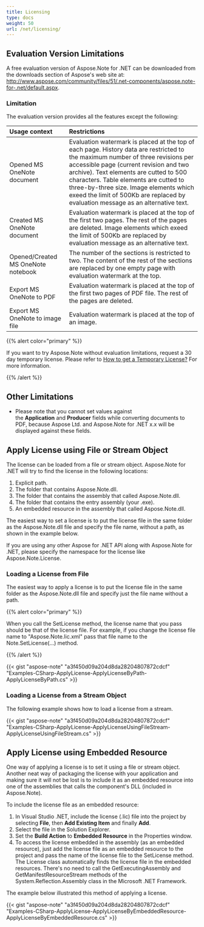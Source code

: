 ```yaml
---
title: Licensing
type: docs
weight: 50
url: /net/licensing/
---
```


## **Evaluation Version Limitations**
A free evaluation version of Aspose.Note for .NET can be downloaded from the downloads section of Aspose's web site at: <http://www.aspose.com/community/files/51/.net-components/aspose.note-for-.net/default.aspx>.
### **Limitation**
The evaluation version provides all the features except the following:

|**Usage context**|**Restrictions**|
| :- | :- |
|Opened MS OneNote document |Evaluation watermark is placed at the top of each page. History data are restricted to the maximum number of three revisions per accessible page (current revision and two archive). Text elements are cutted to 500 characters. Table elements are cutted to three-by-three size. Image elements which exeed the limit of 500Kb are replaced by evaluation message as an alternative text. |
|Created MS OneNote document |Evaluation watermark is placed at the top of the first two pages. The rest of the pages are deleted. Image elements which exeed the limit of 500Kb are replaced by evaluation message as an alternative text. |
|Opened/Created MS OneNote notebook |The number of the sections is restricted to two. The content of the rest of the sections are replaced by one empty page with evaluation watermark at the top. |
|Export MS OneNote to PDF |Evaluation watermark is placed at the top of the first two pages of PDF file. The rest of the pages are deleted. |
|Export MS OneNote to image file |Evaluation watermark is placed at the top of an image. |
{{% alert color="primary" %}} 

If you want to try Aspose.Note without evaluation limitations, request a 30 day temporary license. Please refer to [How to get a Temporary License?](http://www.aspose.com/corporate/purchase/faqs/temporary-license.aspx) For more information.

{{% /alert %}} 
## **Other Limitations**
- Please note that you cannot set values against the **Application** and **Producer** fields while converting documents to PDF, because Aspose Ltd. and Aspose.Note for .NET x.x will be displayed against these fields.
## **Apply License using File or Stream Object**
The license can be loaded from a file or stream object. Aspose.Note for .NET will try to find the license in the following locations:

1. Explicit path.
1. The folder that contains Aspose.Note.dll.
1. The folder that contains the assembly that called Aspose.Note.dll.
1. The folder that contains the entry assembly (your .exe).
1. An embedded resource in the assembly that called Aspose.Note.dll.

The easiest way to set a license is to put the license file in the same folder as the Aspose.Note.dll file and specify the file name, without a path, as shown in the example below.

If you are using any other Aspose for .NET API along with Aspose.Note for .NET, please specify the namespace for the license like Aspose.Note.License.
### **Loading a License from File**
The easiest way to apply a license is to put the license file in the same folder as the Aspose.Note.dll file and specify just the file name without a path.

{{% alert color="primary" %}} 

When you call the SetLicense method, the license name that you pass should be that of the license file. For example, if you change the license file name to "Aspose.Note.lic.xml" pass that file name to the Note.SetLicense(…) method.

{{% /alert %}} 

{{< gist "aspose-note" "a3f450d09a204d8da28204807872cdcf" "Examples-CSharp-ApplyLicense-ApplyLicenseByPath-ApplyLicenseByPath.cs" >}}
### **Loading a License from a Stream Object**
The following example shows how to load a license from a stream.



{{< gist "aspose-note" "a3f450d09a204d8da28204807872cdcf" "Examples-CSharp-ApplyLicense-ApplyLicenseUsingFileStream-ApplyLicenseUsingFileStream.cs" >}}
## **Apply License using Embedded Resource**
One way of applying a license is to set it using a file or stream object. Another neat way of packaging the license with your application and making sure it will not be lost is to include it as an embedded resource into one of the assemblies that calls the component's DLL (included in Aspose.Note).

To include the license file as an embedded resource:

1. In Visual Studio .NET, include the license (.lic) file into the project by selecting **File**, then **Add Existing Item** and finally **Add**.
1. Select the file in the Solution Explorer.
1. Set the **Build Action** to **Embedded Resource** in the Properties window.
1. To access the license embedded in the assembly (as an embedded resource), just add the license file as an embedded resource to the project and pass the name of the license file to the SetLicense method. The License class automatically finds the license file in the embedded resources. There's no need to call the GetExecutingAssembly and GetManifestResourceStream methods of the System.Reflection.Assembly class in the Microsoft .NET Framework.

The example below illustrated this method of applying a license.



{{< gist "aspose-note" "a3f450d09a204d8da28204807872cdcf" "Examples-CSharp-ApplyLicense-ApplyLicenseByEmbeddedResource-ApplyLicenseByEmbeddedResource.cs" >}}
